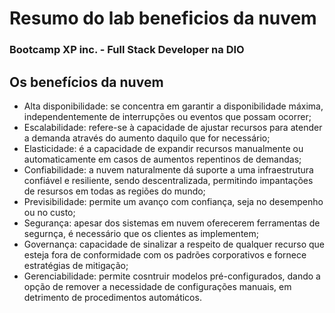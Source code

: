 # Resumo do lab beneficios da nuvem
### Bootcamp XP inc. - Full Stack Developer na DIO

## Os benefícios da nuvem
- Alta disponibilidade: se concentra em garantir a disponibilidade máxima, independentemente de interrupções ou eventos que possam ocorrer;
- Escalabilidade: refere-se à capacidade de ajustar recursos para atender a demanda através do aumento daquilo que for necessário;
- Elasticidade: é a capacidade de expandir recursos manualmente ou automaticamente em casos de aumentos repentinos de demandas;
- Confiabilidade: a nuvem naturalmente dá suporte a uma infraestrutura confiável e resiliente, sendo descentralizada, permitindo impantações de resursos em todas as regiões do mundo;
- Previsibilidade: permite um avanço com confiança, seja no desempenho ou no custo;
- Segurança: apesar dos sistemas em nuvem oferecerem ferramentas de segurnça, é necessário que os clientes as implementem;
- Governança: capacidade de sinalizar a respeito de qualquer recurso que esteja fora de conformidade com os padrões corporativos e fornece estratégias de mitigação;
- Gerenciabilidade: permite cosntruir modelos pré-configurados, dando a opção de remover a necessidade de configurações manuais, em detrimento de procedimentos automáticos.

